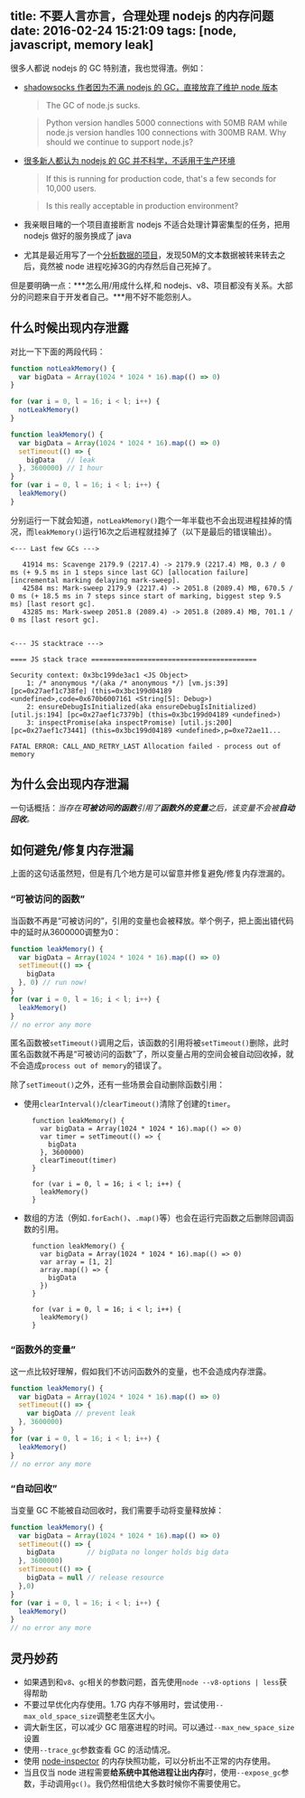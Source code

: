title: 不要人言亦言，合理处理 nodejs 的内存问题
date: 2016-02-24 15:21:09
tags: [node, javascript, memory leak]
---

很多人都说 nodejs 的 GC 特别渣，我也觉得渣。例如：

* [shadowsocks 作者因为不满 nodejs 的 GC，直接放弃了维护 node 版本](https://github.com/shadowsocks/shadowsocks-nodejs)
  > The GC of node.js sucks.

  > Python version handles 5000 connections with 50MB RAM while node.js version handles 100 connections with 300MB RAM. Why should we continue to support node.js?
* [很多新人都认为 nodejs 的 GC 并不科学，不适用于生产环境](http://stackoverflow.com/questions/5603011/node-js-and-v8-garbage-collection)
  > If this is running for production code, that's a few seconds for 10,000 users.

  > Is this really acceptable in production environment?
* 我亲眼目睹的一个项目直接断言 nodejs 不适合处理计算密集型的任务，把用 nodejs 做好的服务换成了 java
* 尤其是最近用写了一个[分析数据的项目](https://github.com/crzidea/index-net)，发现50M的文本数据被转来转去之后，竟然被 node 进程吃掉3G的内存然后自己死掉了。

但是要明确一点：***怎么用/用成什么样,和 nodejs、v8、项目都没有关系。大部分的问题来自于开发者自己。***用不好不能怨别人。

## 什么时候出现内存泄露

对比一下下面的两段代码：

```js
function notLeakMemory() {
  var bigData = Array(1024 * 1024 * 16).map(() => 0)
}

for (var i = 0, l = 16; i < l; i++) {
  notLeakMemory()
}
```

```js
function leakMemory() {
  var bigData = Array(1024 * 1024 * 16).map(() => 0)
  setTimeout(() => {
    bigData   // leak
  }, 3600000) // 1 hour
}
for (var i = 0, l = 16; i < l; i++) {
  leakMemory()
}
```

分别运行一下就会知道，`notLeakMemory()`跑个一年半载也不会出现进程挂掉的情况，而`leakMemory()`运行16次之后进程就挂掉了（以下是最后的错误输出）。

```
<--- Last few GCs --->

   41914 ms: Scavenge 2179.9 (2217.4) -> 2179.9 (2217.4) MB, 0.3 / 0 ms (+ 9.5 ms in 1 steps since last GC) [allocation failure] [incremental marking delaying mark-sweep].
   42584 ms: Mark-sweep 2179.9 (2217.4) -> 2051.8 (2089.4) MB, 670.5 / 0 ms (+ 18.5 ms in 7 steps since start of marking, biggest step 9.5 ms) [last resort gc].
   43285 ms: Mark-sweep 2051.8 (2089.4) -> 2051.8 (2089.4) MB, 701.1 / 0 ms [last resort gc].


<--- JS stacktrace --->

==== JS stack trace =========================================

Security context: 0x3bc199de3ac1 <JS Object>
    1: /* anonymous */(aka /* anonymous */) [vm.js:39] [pc=0x27aef1c738fe] (this=0x3bc199d04189 <undefined>,code=0x670b6007161 <String[5]: Debug>)
    2: ensureDebugIsInitialized(aka ensureDebugIsInitialized) [util.js:194] [pc=0x27aef1c7379b] (this=0x3bc199d04189 <undefined>)
    3: inspectPromise(aka inspectPromise) [util.js:200] [pc=0x27aef1c73441] (this=0x3bc199d04189 <undefined>,p=0xe72ae11...

FATAL ERROR: CALL_AND_RETRY_LAST Allocation failed - process out of memory
```

## 为什么会出现内存泄漏

一句话概括：*当存在**可被访问的函数**引用了**函数外的变量**之后，该变量不会被**自动回收**。*

## 如何避免/修复内存泄漏

上面的这句话虽然短，但是有几个地方是可以留意并修复避免/修复内存泄漏的。

### “可被访问的函数”

当函数不再是“可被访问的”，引用的变量也会被释放。举个例子，把上面出错代码中的延时从3600000调整为0：

```js
function leakMemory() {
  var bigData = Array(1024 * 1024 * 16).map(() => 0)
  setTimeout(() => {
    bigData
  }, 0) // run now!
}
for (var i = 0, l = 16; i < l; i++) {
  leakMemory()
}
// no error any more
```

匿名函数被`setTimeout()`调用之后，该函数的引用将被`setTimeout()`删除，此时匿名函数就不再是“可被访问的函数”了，所以变量占用的空间会被自动回收掉，就不会造成`process out of memory`的错误了。

除了`setTimeout()`之外，还有一些场景会自动删除函数引用：

* 使用`clearInterval()`/`clearTimeout()`清除了创建的`timer`。
  ```
	function leakMemory() {
	  var bigData = Array(1024 * 1024 * 16).map(() => 0)
	  var timer = setTimeout(() => {
	    bigData
	  }, 3600000)
	  clearTimeout(timer)
	}

	for (var i = 0, l = 16; i < l; i++) {
	  leakMemory()
	}
  ```
* 数组的方法（例如`.forEach()`、`.map()`等）也会在运行完函数之后删除回调函数的引用。
  ```
	function leakMemory() {
	  var bigData = Array(1024 * 1024 * 16).map(() => 0)
	  var array = [1, 2]
	  array.map(() => {
	    bigData
	  })
	}

	for (var i = 0, l = 16; i < l; i++) {
	  leakMemory()
	}
  ```

### “函数外的变量”

这一点比较好理解，假如我们不访问函数外的变量，也不会造成内存泄露。

```js
function leakMemory() {
  var bigData = Array(1024 * 1024 * 16).map(() => 0)
  setTimeout(() => {
    var bigData // prevent leak
  }, 3600000)
}
for (var i = 0, l = 16; i < l; i++) {
  leakMemory()
}
// no error any more
```

### “自动回收”

当变量 GC 不能被自动回收时，我们需要手动将变量释放掉：

```js
function leakMemory() {
  var bigData = Array(1024 * 1024 * 16).map(() => 0)
  setTimeout(() => {
    bigData        // bigData no longer holds big data
  }, 3600000)
  setTimeout(() => {
    bigData = null // release resource
  },0)
}
for (var i = 0, l = 16; i < l; i++) {
  leakMemory()
}
// no error any more
```

## 灵丹妙药

* 如果遇到和`v8`、`gc`相关的参数问题，首先使用`node --v8-options | less`获得帮助
* 不要过早优化内存使用。1.7G 内存不够用时，尝试使用`--max_old_space_size`调整老生区大小。
* 调大新生区，可以减少 GC 阻塞进程的时间。可以通过`--max_new_space_size`设置
* 使用`--trace_gc`参数查看 GC 的活动情况。
* 使用 [node-inspector](https://github.com/node-inspector/node-inspector) 的内存快照功能，可以分析出不正常的内存使用。
* 当且仅当 node 进程需要**给系统中其他进程让出内存**时，使用`--expose_gc`参数，手动调用`gc()`。我仍然相信绝大多数时候你不需要使用它。
